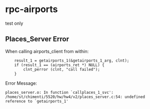 # rpc-airports

test only

## Places_Server Error

When calling airports_client from within:

```
	result_1 = getairports_1(&getairports_1_arg, clnt);
	if (result_1 == (airports_ret *) NULL) {
		clnt_perror (clnt, "call failed");
	}
```

Error Message:

```
places_server.o: In function `callplaces_1_svc':
/home/st/chimenti/5520/hw/hw4/v2/places_server.c:54: undefined reference to `getairports_1'
```
